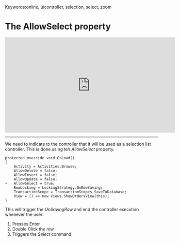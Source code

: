 ﻿Keywords:online, uicontroller, selection, select, zoom

# The AllowSelect property

<iframe width="560" height="315" src="https://www.youtube.com/embed/3kE5eL8cSWM?list=PL1DEQjXG2xnKzD8ASzFC1KFYHRQKVk2nC" frameborder="0" allowfullscreen></iframe>

---

We need to indicate to the controller that it will be used as a selection list controller. This is done using teh *AllowSelect* property.

```csdiff
protected override void OnLoad()
{
    Activity = Activities.Browse;
    AllowDelete = false;
    AllowInsert = false;
    AllowUpdate = false;
+   AllowSelect = true;
    RowLocking = LockingStrategy.OnRowSaving;
    TransactionScope = TransactionScopes.SaveToDatabase;
    View = () => new Views.ShowOrdersView(this);
}
```

This will trigger the *OnSavingRow* and end the controller execution whenever the user:
1. Presses Enter
2. Double Click the row
3. Triggers the *Select* command